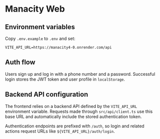 # Manacity Web

## Environment variables

Copy `.env.example` to `.env` and set:

```
VITE_API_URL=https://manacity4-0.onrender.com/api
```

## Auth flow

Users sign up and log in with a phone number and a password. Successful login stores the JWT token and user profile in `localStorage`.

## Backend API configuration

The frontend relies on a backend API defined by the `VITE_API_URL` environment variable. Requests made through `src/api/client.ts` use this base URL and automatically include the stored authentication token.

Authentication endpoints are prefixed with `/auth`, so login and related actions request URLs like `${VITE_API_URL}/auth/login`.
